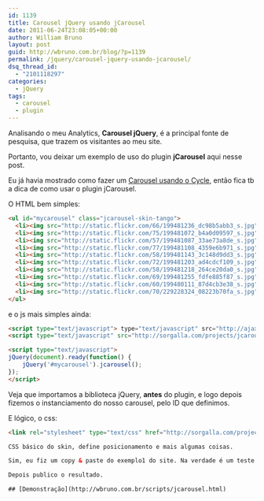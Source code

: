 ```yaml
---
id: 1139
title: Carousel jQuery usando jCarousel
date: 2011-06-24T23:08:05+00:00
author: William Bruno
layout: post
guid: http://wbruno.com.br/blog/?p=1139
permalink: /jquery/carousel-jquery-usando-jcarousel/
dsq_thread_id:
  - "2101118297"
categories:
  - jQuery
tags:
  - carousel
  - plugin
---
```

Analisando o meu Analytics, **Carousel jQuery**, é a principal fonte de pesquisa, que trazem os visitantes ao meu site.

Portanto, vou deixar um exemplo de uso do plugin **jCarousel** aqui nesse post.

<!--more-->

Eu já havia mostrado como fazer um [Carousel usando o Cycle](http://wbruno.com.br/2011/04/15/carousel-jquery-usando-cycle/), então fica tb a dica de como usar o plugin jCarousel.

O HTML bem simples:

``` html
<ul id="mycarousel" class="jcarousel-skin-tango">
  <li><img src="http://static.flickr.com/66/199481236_dc98b5abb3_s.jpg" width="75" height="75" alt="" /></li>
  <li><img src="http://static.flickr.com/75/199481072_b4a0d09597_s.jpg" width="75" height="75" alt="" /></li>
  <li><img src="http://static.flickr.com/57/199481087_33ae73a8de_s.jpg" width="75" height="75" alt="" /></li>
  <li><img src="http://static.flickr.com/77/199481108_4359e6b971_s.jpg" width="75" height="75" alt="" /></li>
  <li><img src="http://static.flickr.com/58/199481143_3c148d9dd3_s.jpg" width="75" height="75" alt="" /></li>
  <li><img src="http://static.flickr.com/72/199481203_ad4cdcf109_s.jpg" width="75" height="75" alt="" /></li>
  <li><img src="http://static.flickr.com/58/199481218_264ce20da0_s.jpg" width="75" height="75" alt="" /></li>
  <li><img src="http://static.flickr.com/69/199481255_fdfe885f87_s.jpg" width="75" height="75" alt="" /></li>
  <li><img src="http://static.flickr.com/60/199480111_87d4cb3e38_s.jpg" width="75" height="75" alt="" /></li>
  <li><img src="http://static.flickr.com/70/229228324_08223b70fa_s.jpg" width="75" height="75" alt="" /></li>
</ul>
```
e o js mais simples ainda:

``` html
<script type="text/javascript"> type="text/javascript" src="http://ajax.googleapis.com/ajax/libs/jquery/1.6.1/jquery.min.js"></script> http://wbruno.com.br/scripts/jcarousel.html
<script type="text/javascript" src="http://sorgalla.com/projects/jcarousel/lib/jquery.jcarousel.min.js"></script>

<script type="text/javascript">
jQuery(document).ready(function() {
    jQuery('#mycarousel').jcarousel();
});
</script>
```

Veja que importamos a biblioteca jQuery, **antes** do plugin, e logo depois fizemos o instanciamento do nosso carousel, pelo ID que definimos.

E lógico, o css:

``` html
<link rel="stylesheet" type="text/css" href="http://sorgalla.com/projects/jcarousel/skins/tango/skin.css" /> ```

CSS básico do skin, define posicionamento e mais algumas coisas.

Sim, eu fiz um copy & paste do exemplo1 do site. Na verdade é um teste de SEO.

Depois publico o resultado.

## [Demonstração](http://wbruno.com.br/scripts/jcarousel.html)
